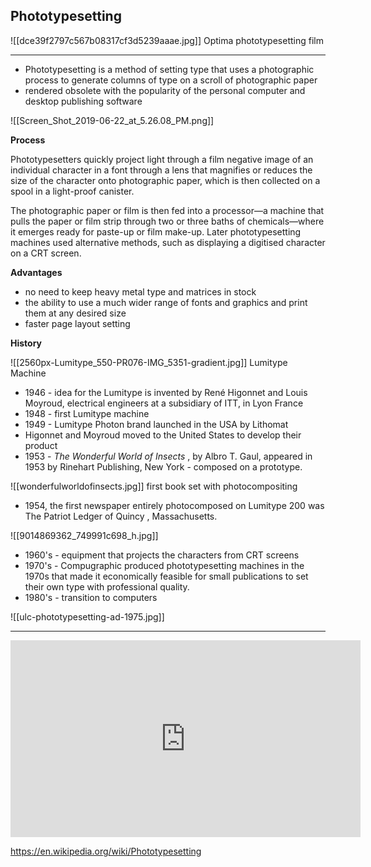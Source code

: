 ## Phototypesetting

![[dce39f2797c567b08317cf3d5239aaae.jpg]]
Optima phototypesetting film

<hr>

- Phototypesetting is a method of setting type that uses a photographic process to generate columns of type on a scroll of photographic paper
- rendered obsolete with the popularity of the personal computer and desktop publishing software

![[Screen_Shot_2019-06-22_at_5.26.08_PM.png]]

**Process**

Phototypesetters quickly project light through a film negative image of an individual character in a font through a lens that magnifies or reduces the size of the character onto photographic paper, which is then collected on a spool in a light-proof canister. 

The photographic paper or film is then fed into a processor—a machine that pulls the paper or film strip through two or three baths of chemicals—where it emerges ready for paste-up or film make-up. Later phototypesetting machines used alternative methods, such as displaying a digitised character on a CRT screen.

**Advantages**

- no need to keep heavy metal type and matrices in stock
- the ability to use a much wider range of fonts and graphics and print them at any desired size
- faster page layout setting

**History**

![[2560px-Lumitype_550-PR076-IMG_5351-gradient.jpg]]
Lumitype Machine

- 1946 - idea for the Lumitype is invented by  René Higonnet and Louis Moyroud, electrical engineers at a subsidiary of ITT, in Lyon France
- 1948 - first Lumitype machine
- 1949 - Lumitype Photon brand launched in the USA by Lithomat
- Higonnet and Moyroud moved to the United States to develop their product
- 1953 - _The Wonderful World of Insects_ , by Albro T. Gaul, appeared in 1953 by Rinehart Publishing, New York - composed on a prototype.

![[wonderfulworldofinsects.jpg]]
first book set with photocompositing

- 1954, the first newspaper entirely photocomposed on Lumitype 200 was The Patriot Ledger of Quincy , Massachusetts.

![[9014869362_749991c698_h.jpg]]

- 1960's - equipment that projects the characters from CRT screens
- 1970's  - Compugraphic produced phototypesetting machines in the 1970s that made it economically feasible for small publications to set their own type with professional quality.
- 1980's - transition to computers

![[ulc-phototypesetting-ad-1975.jpg]]

<hr>

<iframe width="560" height="315" src="https://www.youtube.com/embed/76qwCF6ThLs" title="YouTube video player" frameborder="0" allow="accelerometer; autoplay; clipboard-write; encrypted-media; gyroscope; picture-in-picture" allowfullscreen></iframe>



https://en.wikipedia.org/wiki/Phototypesetting
